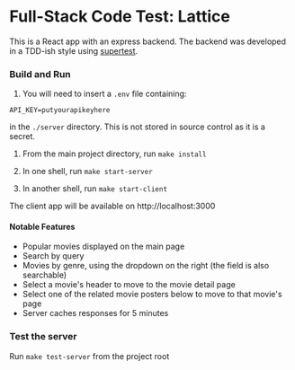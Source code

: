 # Full-Stack Code Test: Lattice

This is a React app with an express backend.  The backend was developed in a TDD-ish style using [supertest](https://github.com/visionmedia/supertest).

### Build and Run

1) You will need to insert a `.env` file containing:

```
API_KEY=putyourapikeyhere
```

in the `./server` directory.  This is not stored in source control as it is a secret.

1) From the main project directory, run `make install`

2) In one shell, run `make start-server`

3) In another shell, run `make start-client`


The client app will be available on http://localhost:3000

#### Notable Features

- Popular movies displayed on the main page
- Search by query
- Movies by genre, using the dropdown on the right (the field is also searchable)
- Select a movie's header to move to the movie detail page
- Select one of the related movie posters below to move to that movie's page
- Server caches responses for 5 minutes

### Test the server

Run `make test-server` from the project root
